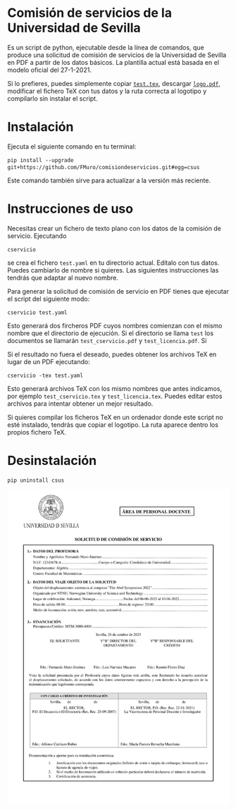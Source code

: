 # Comisión de servicios de la Universidad de Sevilla

Es un script de python, ejecutable desde la línea de comandos, que produce una solicitud de comisión de servicios de la Universidad de Sevilla en PDF a partir de los datos básicos. La plantilla actual está basada en el modelo oficial del 27-1-2021.

Si lo prefieres, puedes simplemente copiar [`test.tex`](tests/test.tex), descargar [`logo.pdf`](csus/logo.pdf), modificar el fichero TeX con tus datos y la ruta correcta al logotipo y compilarlo sin instalar el script.

# Instalación

Ejecuta el siguiente comando en tu terminal:

```
pip install --upgrade git+https://github.com/FMuro/comisiondeservicios.git#egg=csus
```

Este comando también sirve para actualizar a la versión más reciente.

# Instrucciones de uso

Necesitas crear un fichero de texto plano con los datos de la comisión de servicio. Ejecutando

```
cservicio 
```

se crea el fichero `test.yaml` en tu directorio actual. Edítalo con tus datos. Puedes cambiarlo de nombre si quieres. Las siguientes instrucciones las tendrás que adaptar al nuevo nombre.

Para generar la solicitud de comisión de servicio en PDF tienes que ejecutar el script del siguiente modo:

```
cservicio test.yaml
```

Esto generará dos fircheros PDF cuyos nombres comienzan con el mismo nombre que el directorio de ejecución. Si el directorio se llama `test` los documentos se llamarán `test_cservicio.pdf` y `test_licencia.pdf`. Si 

Si el resultado no fuera el deseado, puedes obtener los archivos TeX en lugar de un PDF ejecutando:

```
cservicio -tex test.yaml
```

Esto generará archivos TeX con los mismo nombres que antes indicamos, por ejemplo `test_cservicio.tex` y `test_licencia.tex`. Puedes editar estos archivos para intentar obtener un mejor resultado. 

Si quieres compilar los ficheros TeX en un ordenador donde este script no esté instalado, tendrás que copiar el logotipo. La ruta aparece dentro los propios fichero TeX.

# Desinstalación

```
pip uninstall csus
```

![](img/test.png)
